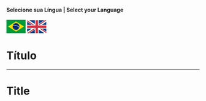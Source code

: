 #### Selecione sua Língua | Select your Language
<a href='#titulo'><img src="images/pt-br.png" alt="Português" width="50" /></a>
<a href='#title'><img src="images/en.jpg" alt="English" width="50" /></a>


# Título

---

# Title

